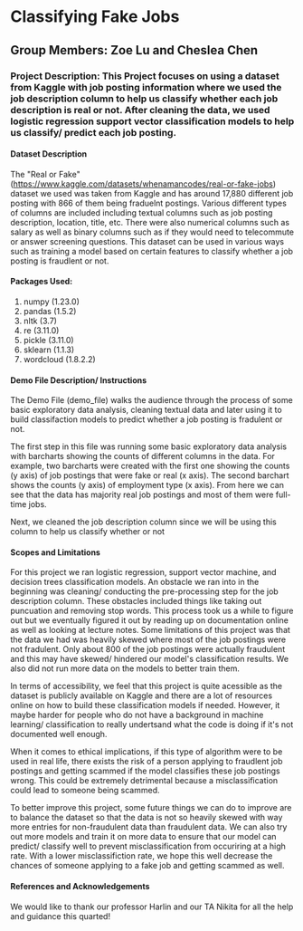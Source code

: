 # Classifying Fake Jobs
## Group Members: Zoe Lu and Cheslea Chen

### Project Description: This Project focuses on using a dataset from Kaggle with job posting information where we used the job description column to help us classify whether each job description is real or not. After cleaning the data, we used logistic regression support vector classification models to help us classify/ predict each job posting. 

#### Dataset Description
The "Real or Fake" (https://www.kaggle.com/datasets/whenamancodes/real-or-fake-jobs) dataset we used was taken from Kaggle and has around 17,880 different job posting with 866 of them being fraduelnt postings. Various different types of columns are included including textual columns such as job posting description, location, title, etc. There were also numerical columns such as salary as well as binary columns such as if they would need to telecommute or answer screening questions. This dataset can be used in various ways such as training a model based on certain features to classify whether a job posting is fraudlent or not.

#### Packages Used: 
1. numpy (1.23.0)
2. pandas (1.5.2)
3. nltk (3.7)
4. re (3.11.0)
5. pickle (3.11.0)
6. sklearn (1.1.3)
7. wordcloud (1.8.2.2)

#### Demo File Description/ Instructions
The Demo File (demo_file) walks the audience through the process of some basic exploratory data analysis, cleaning textual data and later using it to build classifaction models to predict whether a job posting is fradulent or not. 

The first step in this file was running some basic exploratory data analysis with barcharts showing the counts of different columns in the data. For example, two barcharts were created with the first one showing the counts (y axis) of job postings that were fake or real (x axis). The second barchart shows the counts (y axis) of employment type (x axis). From here we can see that the data has majority real job postings and most of them were full-time jobs.

Next, we cleaned the job description column since we will be using this column to help us classify whether or not 


#### Scopes and Limitations
For this project we ran logistic regression, support vector machine, and decision trees classification models. An obstacle we ran into in the beginning was cleaning/ conducting the pre-processing step for the job description column. These obstacles included things like taking out puncuation and removing stop words. This process took us a while to figure out but we eventually figured it out by reading up on documentation online as well as looking at lecture notes. Some limitations of this project was that the data we had was heavily skewed where most of the job postings were not fradulent. Only about 800 of the job postings were actually fraudulent and this may have skewed/ hindered our model's classification results. We also did not run more data on the models to better train them.

In terms of accessibility, we feel that this project is quite acessible as the dataset is publicly available on Kaggle and there are a lot of resources online on how to build these classification models if needed. However, it maybe harder for people who do not have a background in machine learning/ classification to really undertsand what the code is doing if it's not documented well enough. 

When it comes to ethical implications, if this type of algorithm were to be used in real life, there exists the risk of a person applying to fraudlent job postings and getting scammed if the model classifies these job postings wrong. This could be extremely detrimental because a misclassification could lead to someone being scammed. 

To better improve this project, some future things we can do to improve are to balance the dataset so that the data is not so heavily skewed with way more entries for non-fraudulent data than fraudulent data. We can also try out more models and train it on more data to ensure that our model can predict/ classify well to prevent misclassification from occuriring at a high rate. With a lower misclassifiction rate, we hope this well decrease the chances of someone applying to a fake job and getting scammed as well. 

#### References and Acknowledgements
We would like to thank our professor Harlin and our TA Nikita for all the help and guidance this quarted!
